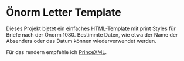 # Önorm Letter Template

Dieses Projekt bietet ein einfaches HTML-Template mit print Styles für Briefe nach der Önorm 1080.
Bestimmte Daten, wie etwa der Name der Absenders oder das Datum können wiederverwendet werden.

Für das rendern empfehle ich [PrinceXML](http://www.princexml.com/).
